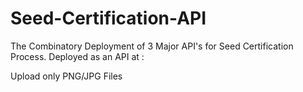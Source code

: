 # Seed-Certification-API
The Combinatory Deployment of 3 Major API's for Seed Certification Process.
Deployed as an API at : 

Upload only PNG/JPG Files